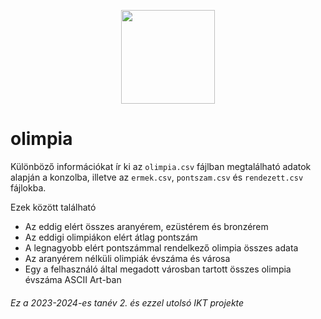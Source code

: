 <p align="center">
  <img src="https://konyvtar.elte.hu/sites/default/files/2021-05/olimpia_logo.png" height="150">
</p>

# olimpia

Különböző információkat ír ki az `olimpia.csv` fájlban megtalálható adatok alapján a konzolba, illetve az `ermek.csv`, `pontszam.csv` és `rendezett.csv` fájlokba.

Ezek között található
- Az eddig elért összes aranyérem, ezüstérem és bronzérem
- Az eddigi olimpiákon elért átlag pontszám
- A legnagyobb elért pontszámmal rendelkező olimpia összes adata
- Az aranyérem nélküli olimpiák évszáma és városa
- Egy a felhasználó által megadott városban tartott összes olimpia évszáma ASCII Art-ban


###### Ez a 2023-2024-es tanév 2. és ezzel utolsó IKT projekte
